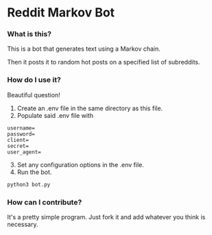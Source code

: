 


# Reddit Markov Bot

### What is this?
This is a bot that generates text using a Markov chain.

Then it posts it to random hot posts on a specified list of subreddits.


### How do I use it?
Beautiful question!

1. Create an .env file in the same directory as this file.
2. Populate said .env file with 
```
username=
password=
client=
secret=
user_agent=
```
3. Set any configuration options in the .env file.
4. Run the bot.
```bash
python3 bot.py
```


### How can I contribute?
It's a pretty simple program. Just fork it and add whatever you think is necessary.

